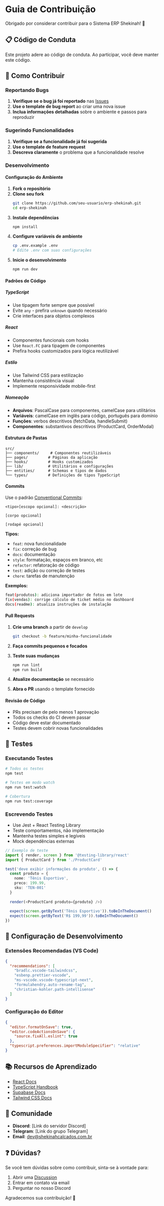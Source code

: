 # Guia de Contribuição

Obrigado por considerar contribuir para o Sistema ERP Shekinah! 🎉

## 📋 Código de Conduta

Este projeto adere ao código de conduta. Ao participar, você deve manter este código.

## 🚀 Como Contribuir

### Reportando Bugs

1. **Verifique se o bug já foi reportado** nas [Issues](https://github.com/seu-usuario/erp-shekinah/issues)
2. **Use o template de bug report** ao criar uma nova issue
3. **Inclua informações detalhadas** sobre o ambiente e passos para reproduzir

### Sugerindo Funcionalidades

1. **Verifique se a funcionalidade já foi sugerida**
2. **Use o template de feature request**
3. **Descreva claramente** o problema que a funcionalidade resolve

### Desenvolvimento

#### Configuração do Ambiente

1. **Fork o repositório**
2. **Clone seu fork**
   ```bash
   git clone https://github.com/seu-usuario/erp-shekinah.git
   cd erp-shekinah
   ```
3. **Instale dependências**
   ```bash
   npm install
   ```
4. **Configure variáveis de ambiente**
   ```bash
   cp .env.example .env
   # Edite .env com suas configurações
   ```
5. **Inicie o desenvolvimento**
   ```bash
   npm run dev
   ```

#### Padrões de Código

##### TypeScript
- Use tipagem forte sempre que possível
- Evite `any` - prefira `unknown` quando necessário
- Crie interfaces para objetos complexos

##### React
- Componentes funcionais com hooks
- Use `React.FC` para tipagem de componentes
- Prefira hooks customizados para lógica reutilizável

##### Estilo
- Use Tailwind CSS para estilização
- Mantenha consistência visual
- Implemente responsividade mobile-first

##### Nomeação
- **Arquivos**: PascalCase para componentes, camelCase para utilitários
- **Variáveis**: camelCase em inglês para código, português para domínio
- **Funções**: verbos descritivos (fetchData, handleSubmit)
- **Componentes**: substantivos descritivos (ProductCard, OrderModal)

#### Estrutura de Pastas

```
src/
├── components/     # Componentes reutilizáveis
├── pages/         # Páginas da aplicação
├── hooks/         # Hooks customizados
├── lib/           # Utilitários e configurações
├── entities/      # Schemas e tipos de dados
└── types/         # Definições de tipos TypeScript
```

#### Commits

Use o padrão [Conventional Commits](https://www.conventionalcommits.org/):

```
<tipo>[escopo opcional]: <descrição>

[corpo opcional]

[rodapé opcional]
```

**Tipos:**
- `feat`: nova funcionalidade
- `fix`: correção de bug
- `docs`: documentação
- `style`: formatação, espaços em branco, etc
- `refactor`: refatoração de código
- `test`: adição ou correção de testes
- `chore`: tarefas de manutenção

**Exemplos:**
```bash
feat(produtos): adiciona importador de fotos em lote
fix(vendas): corrige cálculo de ticket médio no dashboard
docs(readme): atualiza instruções de instalação
```

#### Pull Requests

1. **Crie uma branch** a partir de `develop`
   ```bash
   git checkout -b feature/minha-funcionalidade
   ```

2. **Faça commits pequenos e focados**

3. **Teste suas mudanças**
   ```bash
   npm run lint
   npm run build
   ```

4. **Atualize documentação** se necessário

5. **Abra o PR** usando o template fornecido

#### Revisão de Código

- PRs precisam de pelo menos 1 aprovação
- Todos os checks do CI devem passar
- Código deve estar documentado
- Testes devem cobrir novas funcionalidades

## 🧪 Testes

### Executando Testes

```bash
# Todos os testes
npm test

# Testes em modo watch
npm run test:watch

# Cobertura
npm run test:coverage
```

### Escrevendo Testes

- Use Jest + React Testing Library
- Teste comportamentos, não implementação
- Mantenha testes simples e legíveis
- Mock dependências externas

```typescript
// Exemplo de teste
import { render, screen } from '@testing-library/react'
import { ProductCard } from './ProductCard'

test('deve exibir informações do produto', () => {
  const produto = {
    nome: 'Tênis Esportivo',
    preco: 199.99,
    sku: 'TEN-001'
  }
  
  render(<ProductCard produto={produto} />)
  
  expect(screen.getByText('Tênis Esportivo')).toBeInTheDocument()
  expect(screen.getByText('R$ 199,99')).toBeInTheDocument()
})
```

## 🔧 Configuração de Desenvolvimento

### Extensões Recomendadas (VS Code)

```json
{
  "recommendations": [
    "bradlc.vscode-tailwindcss",
    "esbenp.prettier-vscode",
    "ms-vscode.vscode-typescript-next",
    "formulahendry.auto-rename-tag",
    "christian-kohler.path-intellisense"
  ]
}
```

### Configuração do Editor

```json
{
  "editor.formatOnSave": true,
  "editor.codeActionsOnSave": {
    "source.fixAll.eslint": true
  },
  "typescript.preferences.importModuleSpecifier": "relative"
}
```

## 📚 Recursos de Aprendizado

- [React Docs](https://react.dev)
- [TypeScript Handbook](https://www.typescriptlang.org/docs/)
- [Supabase Docs](https://supabase.com/docs)
- [Tailwind CSS Docs](https://tailwindcss.com/docs)

## 🤝 Comunidade

- **Discord**: [Link do servidor Discord]
- **Telegram**: [Link do grupo Telegram]
- **Email**: dev@shekinahcalcados.com.br

## ❓ Dúvidas?

Se você tem dúvidas sobre como contribuir, sinta-se à vontade para:

1. Abrir uma [Discussion](https://github.com/seu-usuario/erp-shekinah/discussions)
2. Entrar em contato via email
3. Perguntar no nosso Discord

Agradecemos sua contribuição! 🙏